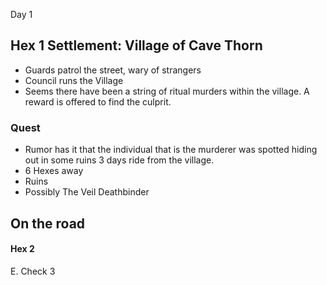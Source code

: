 Day 1

## Hex 1 Settlement: Village of Cave Thorn
 - Guards patrol the street, wary of strangers
 - Council runs the Village
 - Seems there have been a string of ritual murders within the village. A reward is offered to find the culprit.


### Quest 
- Rumor has it that the individual that is the murderer was spotted hiding out in some ruins 3 days ride from the village.
- 6 Hexes away
- Ruins
- Possibly The Veil Deathbinder



## On the road

#### Hex 2

E. Check 3


